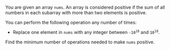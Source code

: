 You are given an array `nums`. An array is considered positive if the sum of all numbers in each subarray with more than two elements is positive.

You can perform the following operation any number of times:

- Replace one element in `nums` with any integer between <code>-10<sup>18</sup></code> and <code>10<sup>18</sup></code>.

Find the minimum number of operations needed to make `nums` positive.